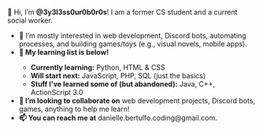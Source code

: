 👋 Hi, I’m <b>@3y3l3ss0ur0b0r0s</b>! I am a former CS student and a current social worker.
<ul>
  <li>👀 I’m mostly interested in web development, Discord bots, automating processes, and building games/toys (e.g., visual novels, mobile apps).</li>
  <li><b>🌱 My learning list is below!</b></li>
    <ul>
      <li><b>Currently learning:</b> Python, HTML & CSS</li>
      <li><b>Will start next:</b> JavaScript, PHP, SQL (just the basics)</li>
      <li><b>Stuff I've learned some of (but abandoned):</b> Java, C++, ActionScript 3.0</li>
    </ul>
  </li>
  <li><b>💞️ I’m looking to collaborate on</b> web development projects, Discord bots, games, anything to help me learn!</li>
  <li><b>📫 You can reach me at</b> danielle.bertulfo.coding@gmail.com.</li>
</ul>

<!---
3y3l3ss0ur0b0r0s/3y3l3ss0ur0b0r0s is a ✨ special ✨ repository because its `README.md` (this file) appears on your GitHub profile.
You can click the Preview link to take a look at your changes.
--->
